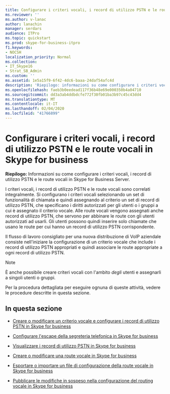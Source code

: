 ```yaml
---
title: Configurare i criteri vocali, i record di utilizzo PSTN e le route vocali in Skype for business
ms.reviewer: ''
ms.author: v-lanac
author: lanachin
manager: serdars
audience: ITPro
ms.topic: quickstart
ms.prod: skype-for-business-itpro
f1.keywords:
- NOCSH
localization_priority: Normal
ms.collection:
- IT_Skype16
- Strat_SB_Admin
ms.custom: ''
ms.assetid: 1e5a15f9-6f42-4dc6-baaa-24daf54afc4d
description: 'Riepilogo: informazioni su come configurare i criteri vocali, i record di utilizzo PSTN e le route vocali in Skype for Business Server.'
ms.openlocfilehash: faeb3b0eedead117f36b48e69e000350b4a04710
ms.sourcegitcommit: dd3a3ab4ddbdcfe772f30fb01ba3b97c45c43dd4
ms.translationtype: MT
ms.contentlocale: it-IT
ms.lasthandoff: 02/04/2020
ms.locfileid: "41766899"
---
```

# <a name="configure-voice-policies-pstn-usage-records-and-voice-routes-in-skype-for-business"></a>Configurare i criteri vocali, i record di utilizzo PSTN e le route vocali in Skype for business
 
**Riepilogo:** Informazioni su come configurare i criteri vocali, i record di utilizzo PSTN e le route vocali in Skype for Business Server.
  
I criteri vocali, i record di utilizzo PSTN e le route vocali sono correlati integralmente. Si configurano i criteri vocali selezionando un set di funzionalità di chiamata e quindi assegnando al criterio un set di record di utilizzo PSTN, che specificano i diritti autorizzati per gli utenti o i gruppi a cui è assegnato il criterio vocale. Alle route vocali vengono assegnati anche record di utilizzo PSTN, che servono per abbinare le route con gli utenti autorizzati ad usarli. Gli utenti possono quindi inserire solo chiamate che usano le route per cui hanno un record di utilizzo PSTN corrispondente.
  
Il flusso di lavoro consigliato per una nuova distribuzione di VoIP aziendale consiste nell'iniziare la configurazione di un criterio vocale che include i record di utilizzo PSTN appropriati e quindi associare le route appropriate a ogni record di utilizzo PSTN. 
  
> [!NOTE]
> È anche possibile creare criteri vocali con l'ambito *degli* utenti e assegnarli a singoli utenti o gruppi.
  
Per la procedura dettagliata per eseguire ognuna di queste attività, vedere le procedure descritte in questa sezione.
  
## <a name="in-this-section"></a>In questa sezione

- [Creare o modificare un criterio vocale e configurare i record di utilizzo PSTN in Skype for business](voice-policy-and-pstn-usage-records.md)
    
- [Configurare l'escape della segreteria telefonica in Skype for business](configure-voice-mail-escape.md)
    
- [Visualizzare i record di utilizzo PSTN in Skype for business](view-pstn-usage-records.md)
    
- [Creare o modificare una route vocale in Skype for business](create-or-modify-a-voice-route.md)
    
- [Esportare o importare un file di configurazione della route vocale in Skype for business](voice-route-configuration-import-export.md)
    
- [Pubblicare le modifiche in sospeso nella configurazione del routing vocale in Skype for business](voice-route-config-changes.md)
    

